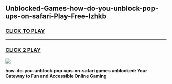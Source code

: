 
## Unblocked-Games-how-do-you-unblock-pop-ups-on-safari-Play-Free-lzhkb
<h3>
<a href="https://premium76.site?title=how-do-you-unblock-pop-ups-on-safari&ref=10A">CLICK TO PLAY</a></h3>
<hr>

<h3>
<a href="https://premium76.site?title=how-do-you-unblock-pop-ups-on-safari&ref=10A">CLICK 2 PLAY</a>
  
</h3>

<a href="https://premium76.site?title=how-do-you-unblock-pop-ups-on-safari&ref=10A"><img src="https://clearcache.store/games.png"></a>


**how-do-you-unblock-pop-ups-on-safari games unblocked: Your Gateway to Fun and Accessible Online Gaming**
